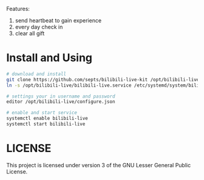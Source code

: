 Features:

1. send heartbeat to gain experience
2. every day check in
3. clear all gift

# Install and Using
```bash
# download and install
git clone https://github.com/septs/bilibili-live-kit /opt/bilibili-live
ln -s /opt/bilibili-live/bilibili-live.service /etc/systemd/system/bilibili-live.service

# settings your in username and password
editor /opt/bilibili-live/configure.json

# enable and start service
systemctl enable bilibili-live
systemctl start bilibili-live
```

# LICENSE
This project is licensed under version 3 of the GNU Lesser General Public License.
